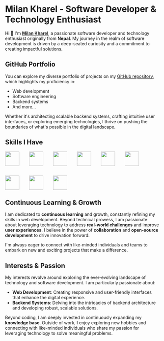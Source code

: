 # Milan Kharel - Software Developer & Technology Enthusiast

Hi 👋 I'm **[Milan Kharel](https://milankharel.com.np/)**, a passionate software developer and technology enthusiast originally from **Nepal**. My journey in the realm of software development is driven by a deep-seated curiosity and a commitment to creating impactful solutions.

## GitHub Portfolio

You can explore my diverse portfolio of projects on my [GitHub repository](https://milankharel.com.np/khrlmln), which highlights my proficiency in:

- Web development
- Software engineering
- Backend systems
- And more...

Whether it's architecting scalable backend systems, crafting intuitive user interfaces, or exploring emerging technologies, I thrive on pushing the boundaries of what's possible in the digital landscape.

## Skills I Have

<div style="display: flex; flex-wrap: wrap; gap: 32px;">
  <img src="https://cdn.jsdelivr.net/gh/devicons/devicon@latest/icons/html5/html5-original.svg" width="46" height="46">
  <img src="https://cdn.jsdelivr.net/gh/devicons/devicon@latest/icons/css3/css3-original.svg" width="46" height="46">
  <img src="https://cdn.jsdelivr.net/gh/devicons/devicon@latest/icons/javascript/javascript-original.svg" width="46" height="46">
  <img src="https://cdn.jsdelivr.net/gh/devicons/devicon@latest/icons/tailwindcss/tailwindcss-original.svg" width="46" height="46">
  <img src="https://cdn.jsdelivr.net/gh/devicons/devicon@latest/icons/typescript/typescript-original.svg" width="46" height="46">
  <img src="https://cdn.jsdelivr.net/gh/devicons/devicon@latest/icons/react/react-original.svg" width="46" height="46">
  <img src="https://cdn.jsdelivr.net/gh/devicons/devicon@latest/icons/nextjs/nextjs-original.svg" width="46" height="46">
  <img src="https://cdn.jsdelivr.net/gh/devicons/devicon@latest/icons/git/git-original.svg" width="46" height="46">
  <img src="https://raw.githubusercontent.com/devicons/devicon/refs/tags/v2.16.0/icons/python/python-original.svg" width="46" height="46">
</div>

## Continuous Learning & Growth

I am dedicated to **continuous learning** and growth, constantly refining my skills in web development. Beyond technical prowess, I am passionate about leveraging technology to address **real-world challenges** and improve **user experiences**. I believe in the power of **collaboration** and **open-source development** to drive innovation forward.

I'm always eager to connect with like-minded individuals and teams to embark on new and exciting projects that make a difference.

## Interests & Passion

My interests revolve around exploring the ever-evolving landscape of technology and software development. I am particularly passionate about:

- **Web Development**: Creating responsive and user-friendly interfaces that enhance the digital experience.
- **Backend Systems**: Delving into the intricacies of backend architecture and developing robust, scalable solutions.

Beyond coding, I am deeply invested in continuously expanding my **knowledge base**. Outside of work, I enjoy exploring new hobbies and connecting with like-minded individuals who share my passion for leveraging technology to solve meaningful problems.
